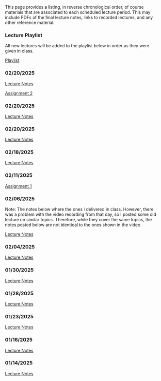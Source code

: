 <!--
.. title: Course Materials
.. slug: index
.. date: 2015-08-25 11:24:22 UTC-05:00
-->

This page provides a listing, in reverse chronological order, of course materials that are associated to
each scheduled lecture period.  This may include PDFs of the final lecture notes, links to recorded lectures, and any other reference material.

### Lecture Playlist

All new lectures will be added to the playlist below in order as they were given in class.


<a href="https://www.youtube.com/playlist?list=PLCnlJOMhMC0MUOWi3-kx6STs1S-2j45qZ" target="blank_">Playlist</a>

### 02/20/2025

[Lecture Notes](/notes/02-28-2025.pdf)

[Assignment 2](/files/assignment2.pdf)

### 02/20/2025

[Lecture Notes](/notes/02-25-2025.pdf)

### 02/20/2025

[Lecture Notes](/notes/02-20-2025.pdf)

### 02/18/2025

[Lecture Notes](/notes/02-18-2025.pdf)

### 02/11/2025

[Assignment 1](/files/assignment1.pdf)


### 02/06/2025

Note:  The notes below where the ones I delivered in class.  However, there was a problem with the video recording from that day, so I posted some old lecture on similar topics.  Therefore, while they cover the same topics, the notes posted below are not identical to the ones shown in the video.

[Lecture Notes](/notes/02-06-2025.pdf)

### 02/04/2025

[Lecture Notes](/notes/02-04-2025.pdf)

### 01/30/2025

[Lecture Notes](/notes/01-30-2025.pdf)

### 01/28/2025

[Lecture Notes](/notes/01-28-2025.pdf)

### 01/23/2025

[Lecture Notes](/notes/01-23-2025.pdf)

### 01/16/2025

[Lecture Notes](/notes/01-16-2025.pdf)

### 01/14/2025

[Lecture Notes](/notes/01-14-2025.pdf)

<!-- ### 12/07/2015 -->
<!---->
<!-- [Drucker-Prager Example (PDF)](/files/Drucker-Prager.pdf) -->
<!---->
<!-- [Drucker-Prager Example (*Mathematica* notebook)](/files/Drucker-Prager.nb) -->
<!---->
<!-- <a href="//nbviewer.ipython.org/github/johnfoster-pge-utexas/PGE383-AdvGeomechanics/blob/master/files/final.ipynb" target="blank_">Final Project</a> -->
<!---->
<!---->
<!-- ### 12/04/2015 -->
<!---->
<!-- [Lecture Notes](/notes/12-04-2015.pdf) -->
<!---->
<!-- <a href="//www.youtube.com/playlist?list=PLyQr4689RR7B8nOMQMmdoUuYNCjhdtgtT">Lecture Recording</a> -->
<!---->
<!-- <a href="//nbviewer.ipython.org/github/johnfoster-pge-utexas/PGE383-AdvGeomechanics/blob/master/files/assignment5_solution.ipynb" target="blank_">Homework Assignment 5 Solution</a> -->
<!---->
<!---->
<!-- ### 12/02/2015 -->
<!---->
<!-- <a href="//www.youtube.com/playlist?list=PLyQr4689RR7DG8dxPXmpC-PeY1EvGNKY8">Lecture Recording</a> -->
<!---->
<!-- [Slides on MPI and mpi4py](/notes/MPI.pdf) -->
<!---->
<!-- [Slides on Trilinos & PyTrilinos](/notes/Trilinos&PytrilinosOverview.pdf) -->
<!---->
<!-- [Slides on Epetra Maps and Vectors](/notes/EpetraMaps&Vectors.pdf) -->
<!---->
<!---->
<!---->
<!-- ### 11/30/2015 -->
<!---->
<!-- [Lecture Notes](/notes/11-30-2015.pdf) -->
<!---->
<!-- <a href="//www.youtube.com/playlist?list=PLyQr4689RR7Cqu7Uk18KUllTpyupMAMG7">Lecture Recording</a> -->
<!---->
<!-- <a href="//htmlpreview.github.io/?https://github.com/kostyfisik/FEA-compare/blob/master/table.html">Comparison of FEA Code Features</a> -->
<!---->
<!---->
<!-- ### 11/23/2015 -->
<!---->
<!-- [Lecture Notes](/notes/11-23-2015.pdf) -->
<!---->
<!-- <a href="//www.youtube.com/playlist?list=PLyQr4689RR7A8UaFfP1w7ziqNQjT6nsRf">Lecture Recording</a> -->
<!---->
<!-- <a href="//nbviewer.ipython.org/github/johnfoster-pge-utexas/PGE383-AdvGeomechanics/blob/master/files/assignment6.ipynb" target="blank_">Homework Assignment 6</a> -->
<!---->
<!---->
<!-- ### 11/18/2015 -->
<!---->
<!-- [Lecture Notes](/notes/11-18-2015.pdf) -->
<!---->
<!-- <a href="//www.youtube.com/playlist?list=PLyQr4689RR7AunzczSijwfAl4bDQHiElg">Lecture Recording</a> -->
<!---->
<!---->
<!-- ### 11/16/2015 -->
<!---->
<!-- [Lecture Notes](/notes/11-16-2015.pdf) -->
<!---->
<!-- [Plasticity Example (PDF)](/notes/NonlinearFEA_RateForm.pdf) -->
<!---->
<!-- [Plasticity Example (*Mathematica* notebook)](/notes/NonlinearFEA_RateForm.nb) -->
<!---->
<!-- <a href="//www.youtube.com/playlist?list=PLyQr4689RR7AD363goxVeUHwguagNXpab">Lecture Recording</a> -->
<!---->
<!---->
<!-- ### 11/13/2015 -->
<!---->
<!-- [Lecture Notes](/notes/11-13-2015.pdf) -->
<!---->
<!-- <a href="//www.youtube.com/playlist?list=PLyQr4689RR7DHq5BNSPPeKG08E2QFtoiU">Lecture Recording</a> -->
<!---->
<!---->
<!-- ### 11/11/2015 -->
<!---->
<!-- [Lecture Notes](/notes/11-11-2015.pdf) -->
<!---->
<!-- <a href="//www.youtube.com/playlist?list=PLyQr4689RR7DWafi5TPs_oCjEvdhP5y9b">Lecture Recording</a> -->
<!---->
<!-- <a href="//nbviewer.ipython.org/github/johnfoster-pge-utexas/PGE383-AdvGeomechanics/blob/master/files/assignment5.ipynb" target="blank_">Homework Assignment 5</a> -->
<!---->
<!---->
<!-- ### 11/09/2015 -->
<!---->
<!-- [Lecture Notes](/notes/11-09-2015.pdf) -->
<!---->
<!-- <a href="//www.youtube.com/playlist?list=PLyQr4689RR7BzHZLLsrCn-FAXok8EA8GV">Lecture Recording</a> -->
<!---->
<!-- <a href="http://nbviewer.ipython.org/github/johnfoster-pge-utexas/PGE383-AdvGeomechanics/blob/master/files/assignment4_solution.ipynb" target="blank_">Homework Assignment 4 Solution</a> -->
<!---->
<!---->
<!-- ### 11/06/2015 -->
<!---->
<!-- [Lecture Notes](/notes/11-06-2015.pdf) -->
<!---->
<!-- <a href="//www.youtube.com/playlist?list=PLyQr4689RR7A1BDiZuYnwimExGUSVX7nV">Lecture Recording</a> -->
<!---->
<!---->
<!-- ### 11/04/2015 -->
<!---->
<!-- [Lecture Notes](/notes/11-04-2015.pdf) -->
<!---->
<!-- <a href="//www.youtube.com/playlist?list=PLyQr4689RR7BW4atfowtDrZUrB9PD9AJp">Lecture Recording</a> -->
<!---->
<!---->
<!-- ### 11/02/2015 -->
<!---->
<!-- [Lecture Notes](/notes/11-02-2015.pdf) -->
<!---->
<!-- <a href="//www.youtube.com/playlist?list=PLyQr4689RR7CcxKxl-b9gWUCqIqMaOHrN">Lecture Recording</a> -->
<!---->
<!-- <a href="http://nbviewer.ipython.org/github/johnfoster-pge-utexas/PGE383-AdvGeomechanics/blob/master/files/assignment3_solution.ipynb" target="blank_">Homework Assignment 3 Solution</a> -->
<!---->
<!---->
<!-- ### 10/30/2015 -->
<!---->
<!-- [Lecture Notes](/notes/10-30-2015.pdf) -->
<!---->
<!-- <a href="//www.youtube.com/playlist?list=PLyQr4689RR7Dpb7BsCZvh1Z_HYy2--bGO">Lecture Recording</a> -->
<!---->
<!-- [Plane Elasticity Stiffness Matrix Example](https://youtu.be/HWup6NiYop4?list=PLyQr4689RR7DIKTWX12cVIfnu9erVRkHE) -->
<!---->
<!-- [Homework Assignment 4](/files/assignment4.pdf) -- Due Friday, November, 6, 2015 -->
<!---->
<!---->
<!-- ### 10/28/2015 -->
<!---->
<!-- [Lecture Notes](/notes/10-28-2015.pdf) -->
<!---->
<!-- <a href="//www.youtube.com/playlist?list=PLyQr4689RR7A5rjmftfmtHeKFcaVRguHf">Lecture Recording</a> -->
<!---->
<!---->
<!-- ### 10/26/2015 -->
<!---->
<!-- [Lecture Notes](/notes/10-26-2015.pdf) -->
<!---->
<!-- <a href="//www.youtube.com/playlist?list=PLyQr4689RR7Dv9SXUldd-MUaHFUglLGZC">Lecture Recording</a> -->
<!---->
<!---->
<!-- ### 10/23/2015 -->
<!---->
<!-- [Lecture Notes](/notes/10-23-2015.pdf) -->
<!---->
<!-- <a href="//www.youtube.com/playlist?list=PLyQr4689RR7ATlifYy4aLm2EkZKfCqfw1">Lecture Recording</a> -->
<!---->
<!---->
<!-- ### 10/21/2015 -->
<!---->
<!-- [Lecture Notes](/notes/10-21-2015.pdf) -->
<!---->
<!-- <a href="//www.youtube.com/playlist?list=PLyQr4689RR7BkSVds3TPPjJr_EG3CkcVH">Lecture Recording</a> -->
<!---->
<!---->
<!-- ### 10/19/2015 -->
<!---->
<!-- [Lecture Notes](/notes/10-19-2015.pdf) -->
<!---->
<!-- <a href="//youtu.be/Wgv7AWDFeuQ?list=PLyQr4689RR7AaxCNPTZ5CRb-LEgHbD6AZ">Lecture Recording</a> -->
<!---->
<!---->
<!-- ### 10/14/2015 -->
<!---->
<!-- [Lecture Notes](/notes/10-14-2015.pdf) -->
<!---->
<!-- <a href="//www.youtube.com/playlist?list=PLyQr4689RR7AYmhtC4F6NsCqilNa1DCko">Lecture Recording</a> -->
<!---->
<!---->
<!-- ### 10/12/2015 -->
<!---->
<!-- [Homework Assignment 3](/files/assignment3.pdf) -- Due Friday, October, 30, 2015 -->
<!---->
<!-- [Lecture Notes](/notes/10-12-2015.pdf) -->
<!---->
<!-- <a href="//www.youtube.com/playlist?list=PLyQr4689RR7AIKmYR1rc8uM_fCHrrm4cu">Lecture Recording</a> -->
<!---->
<!---->
<!-- ### 10/09/2015 -->
<!---->
<!-- [Lecture Notes](/notes/10-09-2015.pdf) -->
<!---->
<!-- <a href="//www.youtube.com/playlist?list=PLyQr4689RR7B7uKvUsDn-B3COuailXpaf">Lecture Recording</a> -->
<!---->
<!---->
<!---->
<!-- ### 10/07/2015 -->
<!---->
<!-- [Lecture Notes](/notes/10-07-2015.pdf) -->
<!---->
<!-- <a href="//www.youtube.com/playlist?list=PLyQr4689RR7DsG2y6ucGqrpwTzvKFJ32A">Lecture Recording</a> -->
<!---->
<!-- <a href="//www.youtube.com/watch?v=x7jSGYv7bWo">Introduction to the Calculus of Variations</a> -->
<!---->
<!---->
<!---->
<!-- ### 10/04/2015 -->
<!---->
<!-- <a href="//nbviewer.ipython.org/github/johnfoster-pge-utexas/PGE383-AdvGeomechanics/blob/master/files/MidtermExamSolution.ipynb" target="blank_">Midterm Exam Solution</a> -->
<!---->
<!-- [Lecture Notes](/notes/10-05-2015.pdf) -->
<!---->
<!-- <a href="//www.youtube.com/playlist?list=PLyQr4689RR7D6tT7JboS0moGuRZG7k-CK">Lecture Recording</a> -->
<!---->
<!---->
<!-- ### 10/02/2015 -->
<!---->
<!-- [Lecture Notes](/notes/10-02-2015.pdf) -->
<!---->
<!-- <a href="//www.youtube.com/playlist?list=PLyQr4689RR7ApyU31yRYrmmTk2kKZ5cuL">Lecture Recording</a> -->
<!---->
<!-- <a href="//nbviewer.ipython.org/github/johnfoster-pge-utexas/PGE383-AdvGeomechanics/blob/master/files/assignment2_solution.ipynb" target="blank_">Homework 2 Solution</a> -->
<!---->
<!---->
<!-- ### 09/30/2015 -->
<!---->
<!-- [Lecture Notes](/notes/09-30-2015.pdf) -->
<!---->
<!-- <a href="//www.youtube.com/playlist?list=PLyQr4689RR7BTzQn-fC9EHyg2n7DiWKaG">Lecture Recording</a> -->
<!---->
<!-- ### 09/28/2015 -->
<!---->
<!-- [Lecture Notes](/notes/09-28-2015.pdf) -->
<!---->
<!-- <a href="//www.youtube.com/playlist?list=PLyQr4689RR7CwWhieNioR3S3g7Z-Wq1-n">Lecture Recording</a> -->
<!---->
<!---->
<!-- ### 09/25/2015 -->
<!---->
<!-- [Lecture Notes](/notes/09-25-2015.pdf) -->
<!---->
<!-- <a href="//www.youtube.com/playlist?list=PLyQr4689RR7CMJQACOJmvIr9OF4FnKTFG">Lecture Recording</a> -->
<!---->
<!---->
<!-- ### 09/23/2015 -->
<!---->
<!-- [Lecture Notes](/notes/09-23-2015.pdf) -->
<!---->
<!-- <a href="//www.youtube.com/playlist?list=PLyQr4689RR7CQaEEpu_6xOWtGRs_Pbg--">Lecture Recording</a> -->
<!---->
<!-- <a href="//nbviewer.ipython.org/github/johnfoster-pge-utexas/PGE383-AdvGeomechanics/blob/master/files/assignment1_solution.ipynb" target="blank_">Homework 1 Solution</a> -->
<!---->
<!---->
<!-- ### 09/21/2015 -->
<!---->
<!-- [Homework Assignment 2](/files/assignment2.pdf) -- Due Monday, September 28, 2015 -->
<!---->
<!-- [Lecture Notes](/notes/09-21-2015.pdf) -->
<!---->
<!-- <a href="//www.youtube.com/playlist?list=PLyQr4689RR7C1fyhARCChCMsJVlneDVee">Lecture Recording</a> -->
<!---->
<!---->
<!-- ### 09/18/2015 -->
<!---->
<!-- [Lecture Notes](/notes/09-18-2015.pdf) -->
<!---->
<!-- <a href="//www.youtube.com/playlist?list=PLyQr4689RR7AwE5EN1DkaQ0nUCCbai54B">Lecture Recording</a> -->
<!---->
<!---->
<!-- ### 09/16/2015 -->
<!---->
<!-- [Lecture Notes](/notes/09-16-2015.pdf) -->
<!---->
<!-- <a href="//www.youtube.com/playlist?list=PLyQr4689RR7DLIwRt0ru4LtteCyETdCq3">Lecture Recording</a> -->
<!---->
<!---->
<!-- ### 09/14/2015 -->
<!---->
<!-- [Lecture Notes](/notes/09-14-2015.pdf) -->
<!---->
<!-- <a href="//www.youtube.com/playlist?list=PLyQr4689RR7B3UjxS67uknCSfCZmo1eZF">Lecture Recording</a> -->
<!---->
<!---->
<!-- ### 09/11/2015 -->
<!---->
<!-- [Lecture Notes](/notes/09-11-2015.pdf) -->
<!---->
<!-- <a href="//www.youtube.com/playlist?list=PLyQr4689RR7BwBLXb2uotDT_Z3pm6uid0">Lecture Recording</a> -->
<!---->
<!---->
<!-- ### 09/09/2015 -->
<!---->
<!-- [Lecture Notes](/notes/09-09-2015.pdf) -->
<!---->
<!-- <a href="//www.youtube.com/playlist?list=PLyQr4689RR7AjIdbITF5gf4_DeD4RYqDU">Lecture Recording</a> -->
<!---->
<!---->
<!-- ### 09/07/2015 -->
<!---->
<!-- [Lecture Notes](/notes/09-07-2015.pdf) -->
<!---->
<!-- <a href="//www.youtube.com/playlist?list=PLyQr4689RR7ATbRrTifIldjYN33Z5OogD">Lecture Recording</a> -->
<!---->
<!---->
<!-- ### 09/04/2015 -->
<!---->
<!-- [Homework Assignment 1](/files/assignment1.pdf) -- Due Monday, September 21, 2015 -->
<!---->
<!-- [Lecture Notes](/notes/09-04-2015.pdf) -->
<!---->
<!-- <a href="//www.youtube.com/playlist?list=PLyQr4689RR7AdUwQoDIL5ltmYj2QdwLsW">Lecture Recording</a> -->
<!---->
<!---->
<!-- ### 09/02/2015 -->
<!---->
<!-- [Lecture Notes](/notes/09-02-2015.pdf) -->
<!---->
<!-- <a href="//www.youtube.com/playlist?list=PLyQr4689RR7ArAzZRZ7pN5X-XKGHsi0js">Lecture Recording</a> -->
<!---->
<!---->
<!-- ### 08/31/2015 -->
<!---->
<!-- [Lecture Notes](/notes/08-31-2015.pdf) -->
<!---->
<!-- <a href="//www.youtube.com/playlist?list=PLyQr4689RR7DL47yns8WDIPi6rPvu7DgQ">Lecture Recording</a> -->
<!---->
<!---->
<!-- ### 08/28/2015 -->
<!---->
<!-- [Lecture Notes](/notes/08-28-2015.pdf) -->
<!---->
<!-- <a href="//www.youtube.com/playlist?list=PLyQr4689RR7CAHpEaI5nIY7fMi0i5RT8o">Lecture Recording</a> -->
<!---->
<!---->
<!-- ### 08/26/2015 -->
<!---->
<!-- [Lecture Notes](/notes/08-26-2015.pdf) -->
<!---->
<!-- <a href="//www.youtube.com/playlist?list=PLyQr4689RR7AijLdow6wOvk06bxIkaME3">Lecture Recording</a> -->



